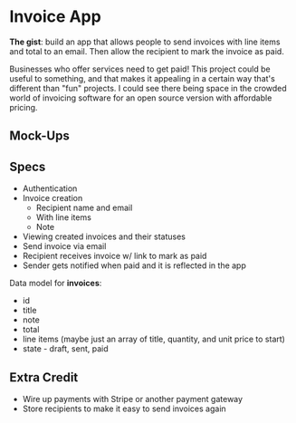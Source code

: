# Invoice App

**The gist**: build an app that allows people to send invoices with line items and total to an email. Then allow the recipient to mark the invoice as paid.

Businesses who offer services need to get paid! This project could be useful to something, and that makes it appealing in a certain way that's different than "fun" projects. I could see there being space in the crowded world of invoicing software for an open source version with affordable pricing.

## Mock-Ups

## Specs

- Authentication
- Invoice creation
  - Recipient name and email
  - With line items
  - Note
- Viewing created invoices and their statuses
- Send invoice via email
- Recipient receives invoice w/ link to mark as paid
- Sender gets notified when paid and it is reflected in the app

Data model for **invoices**:

- id
- title
- note
- total
- line items (maybe just an array of title, quantity, and unit price to start)
- state - draft, sent, paid

## Extra Credit

- Wire up payments with Stripe or another payment gateway
- Store recipients to make it easy to send invoices again
